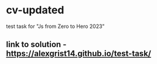 # cv-updated
test task for "Js from Zero to Hero 2023"

## link to solution - https://alexgrist14.github.io/test-task/
